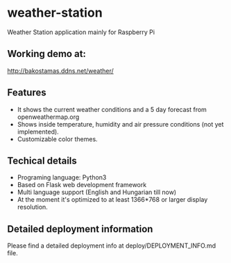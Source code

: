 # weather-station
Weather Station application mainly for Raspberry Pi

## Working demo at:
http://bakostamas.ddns.net/weather/

## Features
- It shows the current weather conditions and a 5 day forecast from openweathermap.org
- Shows inside temperature, humidity and air pressure conditions (not yet implemented).
- Customizable color themes.

## Techical details
- Programing language: Python3
- Based on Flask web development framework
- Multi language support (English and Hungarian till now)
- At the moment it's optimized to at least 1366*768 or larger display resolution.

## Detailed deployment information
Please find a detailed deployment info at deploy/DEPLOYMENT_INFO.md file.